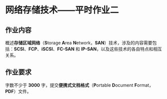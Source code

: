 # 网络存储技术——平时作业二

## 作业内容

概述**存储区域网络**（**S**torage **A**rea **N**etwork，**SAN**）技术，涉及的内容需要包括：**SCSI**、**FCP**、**iSCSI**、**FC-SAN** 和 **IP-SAN**，以及这些技术的各自特点和相互关系。

## 作业要求

字数不少于 **3000** 字，提交**便携式文档格式**（**P**ortable **D**ocument **F**ormat，**PDF**）文件。
